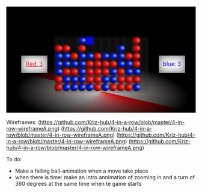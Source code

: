 ![smartphone](https://github.com/Kriz-hub/4-in-a-row/blob/master/4-in-a-Row-Smartphone.jpg)

Wireframes:
(https://github.com/Kriz-hub/4-in-a-row/blob/master/4-in-row-wireframeA.png)
(https://github.com/Kriz-hub/4-in-a-row/blob/master/4-in-row-wireframeA.png)
(https://github.com/Kriz-hub/4-in-a-row/blob/master/4-in-row-wireframeA.png)
(https://github.com/Kriz-hub/4-in-a-row/blob/master/4-in-row-wireframeA.png)


To do:
* Make a falling ball-animation when a move take place
* when there is time: make an intro annimation of zooming in and a turn of 360 degrees at the same time when te game starts
